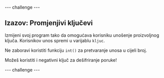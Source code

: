 \--- challenge \---

## Izazov: Promjenjivi ključevi

Izmijeni svoj program tako da omogućava korisniku unošenje proizvoljnog ključa. Korisnikov unos spremi u varijablu `kljuc`.

Ne zaboravi koristiti funkciju `int()` za pretvaranje unosa u cijeli broj.

Možeš koristiti i negativni ključ za dešifriranje poruke!

\--- challenge \---